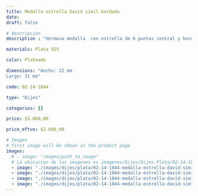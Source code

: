 ```yaml
---
title: Medalla estrella David simil bordado
date: 
draft: false

# descripcion
description : "Hermosa medalla  con estrella de 6 puntas central y borde simil bordado. Acabado plata pavonada. Significado: tuvo en origen un sentido mágico: se colgaba en las paredes para ahuyentar a los malos espíritus, y los alquimistas la usaban para representar la conexión entre cielo y tierra. Para los más religiosos, dicen que otorgan un acercamiento más íntimo con Dios."

materials: Plata 925

color: Plateado

dimensions: "Ancho: 22 mm 
Largo: 31 mm"

code: 02-14-1844

type: "Dijes"

categories: []

price: $3.060,00

price_eftvo: $2.600,00

# Images
# first image will be shown in the product page
images:
  # - image: "images/path_to_image"
  # La ubicacion de las imagenes es imagenes/Dijes/Dijes.Plata/02-14-1844-medalla-estrella-david-simil-bordado
  - image: "./images/dijes/plata/02-14-1844-medalla-estrella-david-simil-bordado_a.jpg"
  - image: "./images/dijes/plata/02-14-1844-medalla-estrella-david-simil-bordado_b.jpg"
  - image: "./images/dijes/plata/02-14-1844-medalla-estrella-david-simil-bordado_c.jpg"
  - image: "./images/dijes/plata/02-14-1844-medalla-estrella-david-simil-bordado_d.jpg"
---
```

